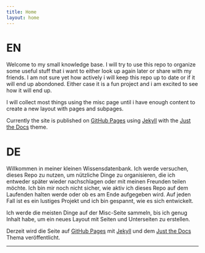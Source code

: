 ```yaml
---
title: Home
layout: home
---
```


# EN

Welcome to my small knowledge base. I will try to use this repo to organize some useful stuff that i want to either look up again later or share with my friends. I am not sure yet how actively i will keep this repo up to date or if it will end up abondoned. Either case it is a fun project and i am excited to see how it will end up.

I will collect most things using the misc page until i have enough content to create a new layout with pages and subpages.

Currently the site is published on [GitHub Pages] using [Jekyll] with the [Just the Docs] theme.

# DE

Willkommen in meiner kleinen Wissensdatenbank. Ich werde versuchen, dieses Repo zu nutzen, um nützliche Dinge zu organisieren, die ich entweder später wieder nachschlagen oder mit meinen Freunden teilen möchte. Ich bin mir noch nicht sicher, wie aktiv ich dieses Repo auf dem Laufenden halten werde oder ob es am Ende aufgegeben wird. Auf jeden Fall ist es ein lustiges Projekt und ich bin gespannt, wie es sich entwickelt.

Ich werde die meisten Dinge auf der Misc-Seite sammeln, bis ich genug Inhalt habe, um ein neues Layout mit Seiten und Unterseiten zu erstellen.

Derzeit wird die Seite auf [GitHub Pages] mit [Jekyll] und dem [Just the Docs] Thema veröffentlicht.

----

[Just the Docs]: https://just-the-docs.github.io/just-the-docs/
[GitHub Pages]: https://docs.github.com/en/pages
[Jekyll]: https://jekyllrb.com
